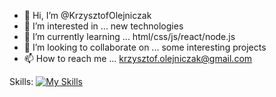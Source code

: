 - 👋 Hi, I’m @KrzysztofOlejniczak
- 👀 I’m interested in ... new technologies
- 🌱 I’m currently learning ... html/css/js/react/node.js
- 💞️ I’m looking to collaborate on ... some interesting projects
- 📫 How to reach me ... krzysztof.olejniczak@gmail.com

Skills:
[![My Skills](https://skillicons.dev/icons?i=html,css,sass,figma,js,react,redux,nodejs,firebase,mongodb,materialui,vscode)](https://skillicons.dev)
<!---
KrzysztofOlejniczak/KrzysztofOlejniczak is a ✨ special ✨ repository because its `README.md` (this file) appears on your GitHub profile.
You can click the Preview link to take a look at your changes.
--->
